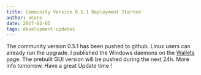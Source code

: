 ```yaml
---
title: Community Version 0.5.1 Deployment Started
author: xCore
date: 2017-02-05
tags: development-updates
---
```

The community version 0.5.1 has been pushed to github. Linux users can already
run the upgrade. I published the Windows daemons on the
[Wallets](https://vcash.info) page. The prebuilt GUI version will be
pushed during the next 24h. More info tomorrow. Have a great Update time !
